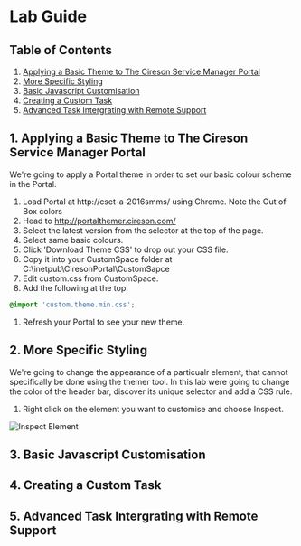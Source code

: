 # Lab Guide

## Table of Contents
1. [ Applying a Basic Theme to The Cireson Service Manager Portal ](#themer)
2. [ More Specific Styling ](#css)
3. [ Basic Javascript Customisation ](#js)
4. [ Creating a Custom Task ](#task)
5. [ Advanced Task Intergrating with Remote Support ](#advancedtask)
<a name="themer"></a>
## 1. Applying a Basic Theme to The Cireson Service Manager Portal

We're going to apply a Portal theme in order to set our basic colour scheme in the Portal.

1. Load Portal at http://cset-a-2016smms/ using Chrome. Note the Out of Box colors
1. Head to http://portalthemer.cireson.com/
1. Select the latest version from the selector at the top of the page.
1. Select same basic colours.
1. Click 'Download Theme CSS' to drop out your CSS file.
1. Copy it into your CustomSpace folder at C:\inetpub\CiresonPortal\CustomSapce
1. Edit custom.css from CustomSpace.
1. Add the following at the top.
```css
@import 'custom.theme.min.css';
```
1. Refresh your Portal to see your new theme.

<a name="css"></a>
## 2. More Specific Styling

We're going to change the appearance of a particualr element, that cannot specifically be done using the themer tool. In this lab were going to change the color of the header bar, discover its unique selector and add a CSS rule.

1. Right click on the element you want to customise and choose Inspect.

![Inspect Element][inspect]


<a name="js"></a>
## 3. Basic Javascript Customisation

<a name="task"></a>
## 4. Creating a Custom Task

<a name="advancedtask"></a>
## 5. Advanced Task Intergrating with Remote Support



[inspect]: https://github.com/geoffross/Leeds2019/raw/master/src/common/Images/Inspect.png "Inspect Element"